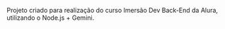 Projeto criado para realização do curso Imersão Dev Back-End da Alura, utilizando o Node.js + Gemini.
